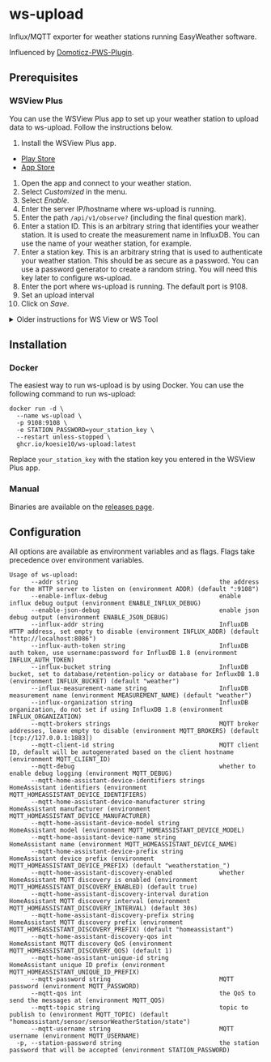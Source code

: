 # ws-upload

Influx/MQTT exporter for weather stations running EasyWeather software.

Influenced by [Domoticz-PWS-Plugin](https://github.com/Xorfor/Domoticz-PWS-Plugin).

## Prerequisites

### WSView Plus
You can use the WSView Plus app to set up your  weather station to upload data to ws-upload. Follow the instructions
below.

1. Install the WSView Plus app.
  - [Play Store](https://play.google.com/store/apps/details?id=com.ost.wsautool)
  - [App Store](https://apps.apple.com/app/wsview-plus/id1581353359)
1. Open the app and connect to your weather station.
2. Select *Customized* in the menu.
3. Select *Enable*.
4. Enter the server IP/hostname where ws-upload is running.
5. Enter the path `/api/v1/observe?` (including the final question mark).
6. Enter a station ID. This is an arbitrary string that identifies your weather station. It is used to create the
   measurement name in InfluxDB. You can use the name of your weather station, for example.
7. Enter a station key. This is an arbitrary string that is used to authenticate your weather station. This should be
   as secure as a password. You can use a password generator to create a random string. You will need this key later to
   configure ws-upload.
8. Enter the port where ws-upload is running. The default port is 9108.
9. Set an upload interval
10. Click on *Save*.

<details>
<summary>Older instructions for WS View or WS Tool</summary>

See [this section on the Domoticz-PWS-Plugin page](https://github.com/Xorfor/Domoticz-PWS-Plugin#prerequisites).

</details>

## Installation

### Docker

The easiest way to run ws-upload is by using Docker. You can use the following command to run ws-upload:

```shell
docker run -d \
  --name ws-upload \
  -p 9108:9108 \
  -e STATION_PASSWORD=your_station_key \
  --restart unless-stopped \
  ghcr.io/koesie10/ws-upload:latest
```

Replace `your_station_key` with the station key you entered in the WSView Plus app.

### Manual

Binaries are available on the [releases page](https://github.com/koesie10/ws-upload/releases).

## Configuration

All options are available as environment variables and as flags. Flags take precedence over environment variables.

```
Usage of ws-upload:
      --addr string                                       the address for the HTTP server to listen on (environment ADDR) (default ":9108")
      --enable-influx-debug                               enable influx debug output (environment ENABLE_INFLUX_DEBUG)
      --enable-json-debug                                 enable json debug output (environment ENABLE_JSON_DEBUG)
      --influx-addr string                                InfluxDB HTTP address, set empty to disable (environment INFLUX_ADDR) (default "http://localhost:8086")
      --influx-auth-token string                          InfluxDB auth token, use username:password for InfluxDB 1.8 (environment INFLUX_AUTH_TOKEN)
      --influx-bucket string                              InfluxDB bucket, set to database/retention-policy or database for InfluxDB 1.8 (environment INFLUX_BUCKET) (default "weather")
      --influx-measurement-name string                    InfluxDB measurement name (environment MEASUREMENT_NAME) (default "weather")
      --influx-organization string                        InfluxDB organization, do not set if using InfluxDB 1.8 (environment INFLUX_ORGANIZATION)
      --mqtt-brokers strings                              MQTT broker addresses, leave empty to disable (environment MQTT_BROKERS) (default [tcp://127.0.0.1:1883])
      --mqtt-client-id string                             MQTT client ID, default will be autogenerated based on the client hostname (environment MQTT_CLIENT_ID)
      --mqtt-debug                                        whether to enable debug logging (environment MQTT_DEBUG)
      --mqtt-home-assistant-device-identifiers strings    HomeAssistant identifiers (environment MQTT_HOMEASSISTANT_DEVICE_IDENTIFIERS)
      --mqtt-home-assistant-device-manufacturer string    HomeAssistant manufacturer (environment MQTT_HOMEASSISTANT_DEVICE_MANUFACTURER)
      --mqtt-home-assistant-device-model string           HomeAssistant model (environment MQTT_HOMEASSISTANT_DEVICE_MODEL)
      --mqtt-home-assistant-device-name string            HomeAssistant name (environment MQTT_HOMEASSISTANT_DEVICE_NAME)
      --mqtt-home-assistant-device-prefix string          HomeAssistant device prefix (environment MQTT_HOMEASSISTANT_DEVICE_PREFIX) (default "weatherstation_")
      --mqtt-home-assistant-discovery-enabled             whether HomeAssistant MQTT discovery is enabled (environment MQTT_HOMEASSISTANT_DISCOVERY_ENABLED) (default true)
      --mqtt-home-assistant-discovery-interval duration   HomeAssistant MQTT discovery interval (environment MQTT_HOMEASSISTANT_DISCOVERY_INTERVAL) (default 30s)
      --mqtt-home-assistant-discovery-prefix string       HomeAssistant MQTT discovery prefix (environment MQTT_HOMEASSISTANT_DISCOVERY_PREFIX) (default "homeassistant")
      --mqtt-home-assistant-discovery-qos int             HomeAssistant MQTT discovery QoS (environment MQTT_HOMEASSISTANT_DISCOVERY_QOS) (default 1)
      --mqtt-home-assistant-unique-id string              HomeAssistant unique ID prefix (environment MQTT_HOMEASSISTANT_UNIQUE_ID_PREFIX)
      --mqtt-password string                              MQTT password (environment MQTT_PASSWORD)
      --mqtt-qos int                                      the QoS to send the messages at (environment MQTT_QOS)
      --mqtt-topic string                                 topic to publish to (environment MQTT_TOPIC) (default "homeassistant/sensor/sensorWeatherStation/state")
      --mqtt-username string                              MQTT username (environment MQTT_USERNAME)
  -p, --station-password string                           the station password that will be accepted (environment STATION_PASSWORD)
```
